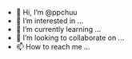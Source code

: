 - 👋 Hi, I’m @ppchuu
- 👀 I’m interested in ...
- 🌱 I’m currently learning ...
- 💞️ I’m looking to collaborate on ...
- 📫 How to reach me ...

<!---
ppchuu/ppchuu is a ✨ special ✨ repository because its `README.md` (this file) appears on your GitHub profile.
You can click the Preview link to take a look at your changes.
--->
